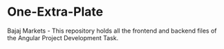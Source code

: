 # One-Extra-Plate
Bajaj Markets - This repository holds all the frontend and backend files of the Angular Project Development Task.
